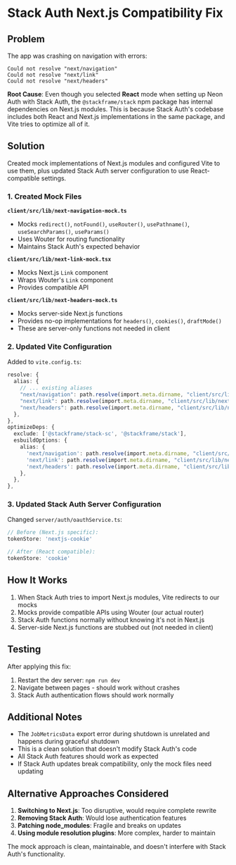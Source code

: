 # Stack Auth Next.js Compatibility Fix

## Problem

The app was crashing on navigation with errors:
```
Could not resolve "next/navigation"
Could not resolve "next/link"
Could not resolve "next/headers"
```

**Root Cause**: Even though you selected **React** mode when setting up Neon Auth with Stack Auth, the `@stackframe/stack` npm package has internal dependencies on Next.js modules. This is because Stack Auth's codebase includes both React and Next.js implementations in the same package, and Vite tries to optimize all of it.

## Solution

Created mock implementations of Next.js modules and configured Vite to use them, plus updated Stack Auth server configuration to use React-compatible settings.

### 1. Created Mock Files

**`client/src/lib/next-navigation-mock.ts`**
- Mocks `redirect()`, `notFound()`, `useRouter()`, `usePathname()`, `useSearchParams()`, `useParams()`
- Uses Wouter for routing functionality
- Maintains Stack Auth's expected behavior

**`client/src/lib/next-link-mock.tsx`**
- Mocks Next.js `Link` component
- Wraps Wouter's `Link` component
- Provides compatible API

**`client/src/lib/next-headers-mock.ts`**
- Mocks server-side Next.js functions
- Provides no-op implementations for `headers()`, `cookies()`, `draftMode()`
- These are server-only functions not needed in client

### 2. Updated Vite Configuration

Added to `vite.config.ts`:

```typescript
resolve: {
  alias: {
    // ... existing aliases
    "next/navigation": path.resolve(import.meta.dirname, "client/src/lib/next-navigation-mock.ts"),
    "next/link": path.resolve(import.meta.dirname, "client/src/lib/next-link-mock.tsx"),
    "next/headers": path.resolve(import.meta.dirname, "client/src/lib/next-headers-mock.ts"),
  },
},
optimizeDeps: {
  exclude: ['@stackframe/stack-sc', '@stackframe/stack'],
  esbuildOptions: {
    alias: {
      'next/navigation': path.resolve(import.meta.dirname, "client/src/lib/next-navigation-mock.ts"),
      'next/link': path.resolve(import.meta.dirname, "client/src/lib/next-link-mock.tsx"),
      'next/headers': path.resolve(import.meta.dirname, "client/src/lib/next-headers-mock.ts"),
    },
  },
},
```

### 3. Updated Stack Auth Server Configuration

Changed `server/auth/oauthService.ts`:

```typescript
// Before (Next.js specific):
tokenStore: 'nextjs-cookie'

// After (React compatible):
tokenStore: 'cookie'
```

## How It Works

1. When Stack Auth tries to import Next.js modules, Vite redirects to our mocks
2. Mocks provide compatible APIs using Wouter (our actual router)
3. Stack Auth functions normally without knowing it's not in Next.js
4. Server-side Next.js functions are stubbed out (not needed in client)

## Testing

After applying this fix:
1. Restart the dev server: `npm run dev`
2. Navigate between pages - should work without crashes
3. Stack Auth authentication flows should work normally

## Additional Notes

- The `JobMetricsData` export error during shutdown is unrelated and happens during graceful shutdown
- This is a clean solution that doesn't modify Stack Auth's code
- All Stack Auth features should work as expected
- If Stack Auth updates break compatibility, only the mock files need updating

## Alternative Approaches Considered

1. **Switching to Next.js**: Too disruptive, would require complete rewrite
2. **Removing Stack Auth**: Would lose authentication features
3. **Patching node_modules**: Fragile and breaks on updates
4. **Using module resolution plugins**: More complex, harder to maintain

The mock approach is clean, maintainable, and doesn't interfere with Stack Auth's functionality.
